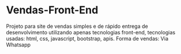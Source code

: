 # Vendas-Front-End
Projeto para site de vendas simples e de rápido entrega de desenvolvimento utilizando apenas tecnologias front-end, tecnologias usadas: html, css, javascript, bootstrap, apis. Forma de vendas: Via Whatsapp
